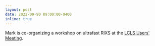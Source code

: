 ```yaml
---
layout: post
date: 2022-09-90 09:00:00-0400
inline: true
---
```


Mark is co-organizing a workshop on ultrafast RIXS at the [LCLS Users' Meeting](https://events.bizzabo.com/SLAC-UsersMeeting-2022/agenda). 
